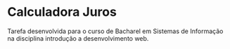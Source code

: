 # Calculadora Juros

Tarefa desenvolvida para o curso de Bacharel em Sistemas de Informação na disciplina introdução a desenvolvimento web.

